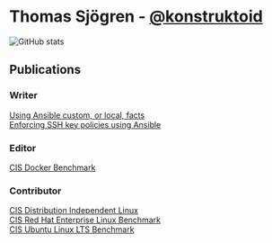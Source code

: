 # Thomas Sjögren - [@konstruktoid](https://github.com/konstruktoid)

![GitHub stats](https://github-readme-stats.vercel.app/api?username=konstruktoid&show_icons=true)

## Publications

### Writer

[Using Ansible custom, or local, facts](https://medium.com/@konstruktoid/using-ansible-custom-or-local-facts-95f3a8510fae)\
[Enforcing SSH key policies using Ansible](https://medium.com/@konstruktoid/enforcing-ssh-key-policies-using-ansible-dedcdea5d46e)

### Editor

[CIS Docker Benchmark](https://www.cisecurity.org/benchmark/docker/)

### Contributor

[CIS Distribution Independent Linux](https://www.cisecurity.org/benchmark/distribution_independent_linux/)\
[CIS Red Hat Enterprise Linux Benchmark](https://www.cisecurity.org/benchmark/red_hat_linux/)\
[CIS Ubuntu Linux LTS Benchmark](https://www.cisecurity.org/benchmark/ubuntu_linux/)
